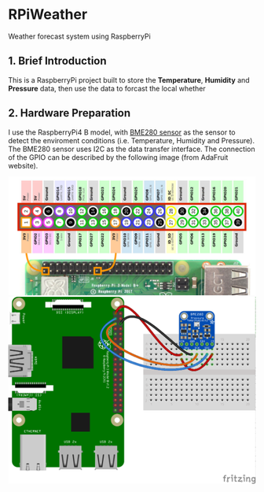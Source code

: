 # RPiWeather
Weather forecast system using RaspberryPi

## 1. Brief Introduction
This is a RaspberryPi project built to store the **Temperature**, **Humidity** and **Pressure** data, then use the data to forcast the local whether

## 2. Hardware Preparation
I use the RaspberryPi4 B model, with [BME280 sensor](https://learn.adafruit.com/adafruit-bme280-humidity-barometric-pressure-temperature-sensor-breakout/python-circuitpython-test) as the sensor to detect the enviroment conditions (i.e. Temperature, Humidity and Pressure). The BME280 sensor uses I2C as the data transfer interface. The connection of the GPIO can be described by the following image (from AdaFruit website).

![rpi_gpio.png](./imgs/Raspberry-Pi-GPIO-Header-with-Photo-1078x516.png)
![BME280.png](./imgs/adafruit_products_rpi_bme280_i2c.png)
